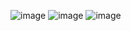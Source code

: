 ![image](https://github.com/Aniketroy2003/doc2pdf/assets/73846184/04c00b89-8ac3-48ca-93e1-a0c1d6ce0138)
![image](https://github.com/Aniketroy2003/doc2pdf/assets/73846184/0ec92414-18a6-4df9-bf79-f0fa9e4b918d)
![image](https://github.com/Aniketroy2003/doc2pdf/assets/73846184/9e1812d0-550d-4859-b621-cef564b1bfb9)
